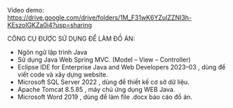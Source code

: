 Video demo: https://drive.google.com/drive/folders/1M_F31wK6YZuIZZNI3h-KEszoIGKZa0i4?usp=sharing

CÔNG CỤ ĐƯỢC SỬ DỤNG ĐỂ LÀM ĐỒ ÁN:
- Ngôn ngữ lập trình Java
- Sử dụng Java Web Spring MVC. (Model – View – Controller)
- Eclipse IDE for Enterprise Java and Web Developers 2023–03 , dùng để viết code và xây dựng website.
- Microsoft SQL Server 2022 , dùng để thiết kế cơ sở dữ liệu.
- Apache Tomcat 8.5.85 , máy chủ ứng dụng WEB Java.
- Microsoft Word 2019 , dùng để làm file .docx báo cáo đồ án.



